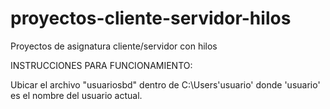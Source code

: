 # proyectos-cliente-servidor-hilos
Proyectos de asignatura cliente/servidor con hilos

INSTRUCCIONES PARA FUNCIONAMIENTO:

Ubicar el archivo "usuariosbd" dentro de C:\Users\'usuario' donde 'usuario' es el nombre del usuario actual.
